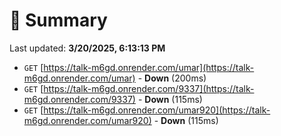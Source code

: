 # 📖 Summary
Last updated: **3/20/2025, 6:13:13 PM**

- `GET` [https://talk-m6gd.onrender.com/umar](https://talk-m6gd.onrender.com/umar) - **Down** (200ms)
- `GET` [https://talk-m6gd.onrender.com/9337](https://talk-m6gd.onrender.com/9337) - **Down** (115ms)
- `GET` [https://talk-m6gd.onrender.com/umar920](https://talk-m6gd.onrender.com/umar920) - **Down** (115ms)
